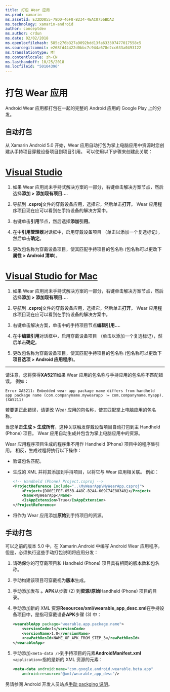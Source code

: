 ```yaml
---
title: 打包 Wear 应用
ms.prod: xamarin
ms.assetid: E32DD855-78DD-46F8-B234-4EAC0756BDA2
ms.technology: xamarin-android
author: conceptdev
ms.author: crdun
ms.date: 02/02/2018
ms.openlocfilehash: 585c276b327a9092bdd13fa633307477017558c5
ms.sourcegitcommit: e268fd44422d0bbc7c944a678e2cc633a0493122
ms.translationtype: MT
ms.contentlocale: zh-CN
ms.lasthandoff: 10/25/2018
ms.locfileid: "50104396"
---
```

# <a name="packaging-wear-apps"></a>打包 Wear 应用

Android Wear 应用都打包在一起的完整的 Android 应用的 Google Play 上的分发。 

## <a name="automatic-packaging"></a>自动打包

从 Xamarin Android 5.0 开始，Wear 应用自动打包为掌上电脑应用中资源时您创建从手持项目穿戴设备项目到项目引用。 可以使用以下步骤来创建此关联： 

# <a name="visual-studiotabwindows"></a>[Visual Studio](#tab/windows)

1. 如果 Wear 应用尚未手持式解决方案的一部分，右键单击解决方案节点，然后选择**添加 > 添加现有项目...**.

2. 导航到 **.csproj**文件的穿戴设备应用，选择它，然后单击**打开**。 Wear 应用程序项目现在应可以看到在手持设备的解决方案中。

3. 右键单击**引用**节点，然后选择**添加引用**。

4. 在中**引用管理器**对话框中，启用穿戴设备项目 （单击以添加一个复选标记），然后单击**确定**。

5. 更改包名称为穿戴设备项目，使其匹配手持项目的包名称 (包名称可以更改下**属性 > Android 清单**)。

# <a name="visual-studio-for-mactabmacos"></a>[Visual Studio for Mac](#tab/macos)

1. 如果 Wear 应用尚未手持式解决方案的一部分，右键单击解决方案节点，然后选择**添加 > 添加现有项目...**.

2. 导航到 **.csproj**文件的穿戴设备应用，选择它，然后单击**打开**。 Wear 应用程序项目现在应可以看到在手持设备的解决方案中。

3. 右键单击解决方案，单击中的手持项目节点**编辑引用...**.

4. 在中**编辑引用**对话框中，启用穿戴设备项目 （单击以添加一个复选标记），然后单击**确定**。

5. 更改包名称为穿戴设备项目，使其匹配手持项目的包名称 (包名称可以更改下**项目选项 > Android 应用程序**)。

-----


请注意，您将获得**XA5211**如果 Wear 应用的包名称与手持应用的包名称不匹配错误。 例如：

```shell
Error XA5211: Embedded wear app package name differs from handheld 
app package name (com.companyname.mywearapp != com.companyname.myapp). (XA5211)
```

若要更正此错误，请更改 Wear 应用的包名称，使其匹配掌上电脑应用的包名称。

当您单击**生成 > 生成所有**，这种关联触发穿戴设备项目自动打包到主 Handheld (Phone) 项目。 Wear 应用自动生成并包含为掌上电脑应用中的资源。

Wear 应用程序项目生成的程序集不用作 Handheld (Phone) 项目中的程序集引用。 相反，生成过程将执行以下操作：

-   验证包名匹配。 

-   生成的 XML 并将其添加到手持项目，以将它与 Wear 应用相关联。 例如： 

    ```xml
    <!-- Handheld (Phone) Project.csproj -->
    <ProjectReference Include="..\MyWearApp\MyWearApp.csproj">
        <Project>{D80E1FEF-653B-448C-B2AA-609C74E88340}</Project>
        <Name>MyWearApp</Name>
        <IsAppExtension>True</IsAppExtension>
    </ProjectReference>
    ```

-   将作为 Wear 应用添加**原始**到手持项目的资源。 


## <a name="manual-packaging"></a>手动打包

可以之前的版本 5.0 中，在 Xamarin.Android 中编写 Android Wear 应用程序，但是，必须执行这些手动打包说明将应用分发： 

1. 请确保你的可穿戴项目和 Handheld (Phone) 项目具有相同的版本数和包名称。

2. 手动构建该项目可穿戴视为**版本**生成。

3. 手动添加发布 **。APK**从步骤 (2) 到**资源/原始**Handheld (Phone) 项目的目录。

4. 手动添加新的 XML 资源**Resources/xml/wearable_app_desc.xml**在手持设备项目中，是指可穿戴设备**APK**步骤 (3) 中：

    ```xml
    <wearableApp package="wearable.app.package.name">
        <versionCode>1</versionCode>
        <versionName>1.0</versionName>
        <rawPathResId>NAME_OF_APK_FROM_STEP_3</rawPathResId>
    </wearableApp>
    ```

5. 手动添加`<meta-data />`到手持项目的元素**AndroidManifest.xml** `<application>`指的是新的 XML 资源的元素：

    ```xml
    <meta-data android:name="com.google.android.wearable.beta.app"
        android:resource="@xml/wearable_app_desc"/>
    ```

另请参阅 Android 开发人员站点[手动 packging 说明](https://developer.android.com/training/wearables/apps/packaging.html#PackageManually)。

